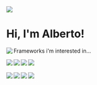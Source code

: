 <img src="https://user-images.githubusercontent.com/74038190/241765440-80728820-e06b-4f96-9c9e-9df46f0cc0a5.gif"/>


# Hi, I'm Alberto!

<div>
  <img align="left" src="https://github-readme-stats.vercel.app/api/top-langs/?username=albertoyg&layout=compact" />
</div>

Frameworks i'm interested in...

<div>
  <img align="left" src="https://img.shields.io/badge/Next-black?style=for-the-badge&logo=next.js&logoColor=white" />
  <img align="left" src="https://img.shields.io/badge/node.js-6DA55F?style=for-the-badge&logo=node.js&logoColor=white" />
  <img align="left" src="https://img.shields.io/badge/Anaconda-%2344A833.svg?style=for-the-badge&logo=anaconda&logoColor=white" />
  <img align="left" src="https://img.shields.io/badge/flask-%23000.svg?style=for-the-badge&logo=flask&logoColor=white" />
  <br/><br/>
  <img align="left" align="left" src="https://img.shields.io/badge/react-%2320232a.svg?style=for-the-badge&logo=react&logoColor=%2361DAFB" />
  <img align="left" src="https://img.shields.io/badge/SASS-hotpink.svg?style=for-the-badge&logo=SASS&logoColor=white" />
  <img align="left" src="https://img.shields.io/badge/bootstrap-%238511FA.svg?style=for-the-badge&logo=bootstrap&logoColor=white" />
  <img src="https://img.shields.io/badge/NPM-%23CB3837.svg?style=for-the-badge&logo=npm&logoColor=white" />
</div>
